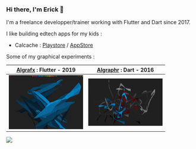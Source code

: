 ### Hi there, I'm Erick 👋

I'm a freelance developper/trainer working with Flutter and Dart since 2017.

I like building edtech apps for my kids : 
- Calcache : [Playstore](https://play.google.com/store/apps/details?id=bz.rxla.calcache) / [AppStore](https://apps.apple.com/fr/app/calcache-opérations-mêlées/id1529890772)

Some of my graphical experiments : 

| [Algrafx](https://github.com/rxlabz/algrafx) : Flutter - 2019 | [Algraphr](https://github.com/rxlabz/algraphr) : Dart - 2016 |
| ----------------------- | ----------------------- |
|<img src="https://github.com/rxlabz/algrafx/raw/master/images/desktop.png" width="200">|<img src="https://github.com/rxlabz/algraphr/blob/master/img/algraphr127.png" width="200">|



<img  src="https://github-readme-stats.vercel.app/api?username=rxlabz&show_icons=true&count_private=true&include_all_commits=true&hide_border=true">
<!--
**rxlabz/rxlabz** is a ✨ _special_ ✨ repository because its `README.md` (this file) appears on your GitHub profile.

Here are some ideas to get you started:

- 🔭 I’m currently working on ...
- 🌱 I’m currently learning ...
- 👯 I’m looking to collaborate on ...
- 🤔 I’m looking for help with ...
- 💬 Ask me about ...
- 📫 How to reach me: ...
- 😄 Pronouns: ...
- ⚡ Fun fact: ...
-->
